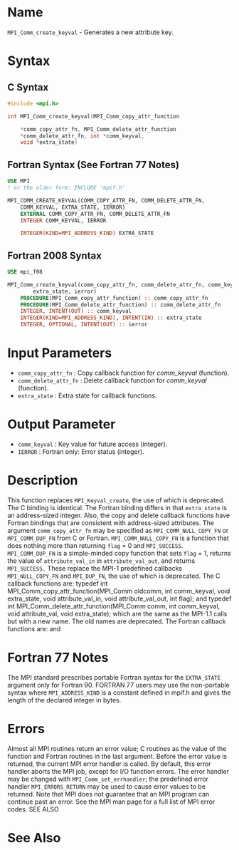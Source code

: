 # Name

`MPI_Comm_create_keyval` - Generates a new attribute key.

# Syntax

## C Syntax

```c
#include <mpi.h>

int MPI_Comm_create_keyval(MPI_Comm_copy_attr_function

    *comm_copy_attr_fn, MPI_Comm_delete_attr_function
    *comm_delete_attr_fn, int *comm_keyval,
    void *extra_state)
```

## Fortran Syntax (See Fortran 77 Notes)

```fortran
USE MPI
! or the older form: INCLUDE 'mpif.h'

MPI_COMM_CREATE_KEYVAL(COMM_COPY_ATTR_FN, COMM_DELETE_ATTR_FN,
    COMM_KEYVAL, EXTRA_STATE, IERROR)
    EXTERNAL COMM_COPY_ATTR_FN, COMM_DELETE_ATTR_FN
    INTEGER COMM_KEYVAL, IERROR 

    INTEGER(KIND=MPI_ADDRESS_KIND) EXTRA_STATE
```

## Fortran 2008 Syntax

```fortran
USE mpi_f08

MPI_Comm_create_keyval(comm_copy_attr_fn, comm_delete_attr_fn, comm_keyval,
        extra_state, ierror)
    PROCEDURE(MPI_Comm_copy_attr_function) :: comm_copy_attr_fn
    PROCEDURE(MPI_Comm_delete_attr_function) :: comm_delete_attr_fn
    INTEGER, INTENT(OUT) :: comm_keyval
    INTEGER(KIND=MPI_ADDRESS_KIND), INTENT(IN) :: extra_state
    INTEGER, OPTIONAL, INTENT(OUT) :: ierror
```


# Input Parameters

* `comm_copy_attr_fn` : Copy callback function for *comm_keyval* (function).
* `comm_delete_attr_fn` : Delete callback function for *comm_keyval* (function).
* `extra_state` : Extra state for callback functions.

# Output Parameter

* `comm_keyval` : Key value for future access (integer).
* `IERROR` : Fortran only: Error status (integer).

# Description

This function replaces `MPI_Keyval_create`, the use of which is
deprecated. The C binding is identical. The Fortran binding differs in
that `extra_state` is an address-sized integer. Also, the copy and
delete callback functions have Fortran bindings that are consistent with
address-sized attributes.
The argument `comm_copy_attr_fn` may be specified as
`MPI_COMM_NULL_COPY_FN` or `MPI_COMM_DUP_FN` from C or Fortran.
`MPI_COMM_NULL_COPY_FN` is a function that does nothing more than
returning `flag` = 0 and `MPI_SUCCESS`. `MPI_COMM_DUP_FN` is a simple-minded
copy function that sets `flag` = 1, returns the value of
`attribute_val_in` in `attribute_val_out`, and returns `MPI_SUCCESS.`
These replace the MPI-1 predefined callbacks `MPI_NULL_COPY_FN` and
`MPI_DUP_FN`, the use of which is deprecated.
The C callback functions are:
    typedef int MPI_Comm_copy_attr_function(MPI_Comm oldcomm, int comm_keyval,
                 void extra_state, void attribute_val_in,
                 void attribute_val_out, int flag);
and
    typedef int MPI_Comm_delete_attr_function(MPI_Comm comm, int comm_keyval,
                 void attribute_val, void extra_state);
which are the same as the MPI-1.1 calls but with a new name. The old
names are deprecated.
The Fortran callback functions are:
and

# Fortran 77 Notes

The MPI standard prescribes portable Fortran syntax for the
`EXTRA_STATE` argument only for Fortran 90. FORTRAN 77 users may use the
non-portable syntax
where `MPI_ADDRESS_KIND` is a constant defined in mpif.h and gives the
length of the declared integer in bytes.

# Errors

Almost all MPI routines return an error value; C routines as the value
of the function and Fortran routines in the last argument.
Before the error value is returned, the current MPI error handler is
called. By default, this error handler aborts the MPI job, except for
I/O function errors. The error handler may be changed with
`MPI_Comm_set_errhandler`; the predefined error handler `MPI_ERRORS_RETURN`
may be used to cause error values to be returned. Note that MPI does not
guarantee that an MPI program can continue past an error.
See the MPI man page for a full list of MPI error codes.
SEE ALSO

# See Also

